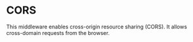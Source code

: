 # CORS

This middleware enables cross-origin resource sharing (CORS). It allows cross-domain requests from the browser.
